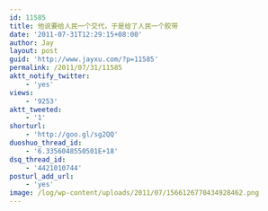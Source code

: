 ```yaml
---
id: 11585
title: 他说要给人民一个交代，于是给了人民一个胶带
date: '2011-07-31T12:29:15+08:00'
author: Jay
layout: post
guid: 'http://www.jayxu.com/?p=11585'
permalink: /2011/07/31/11585
aktt_notify_twitter:
    - 'yes'
views:
    - '9253'
aktt_tweeted:
    - '1'
shorturl:
    - 'http://goo.gl/sg2QQ'
duoshuo_thread_id:
    - '6.3356048550501E+18'
dsq_thread_id:
    - '4421010744'
posturl_add_url:
    - 'yes'
image: /log/wp-content/uploads/2011/07/1566126770434928462.png
---
```


<!-- wp:gallery {"linkTo":"attachment"} -->
<figure class="wp-block-gallery has-nested-images columns-default is-cropped"><!-- wp:image {"id":11587,"sizeSlug":"large","linkDestination":"custom"} -->
<figure class="wp-block-image size-large"><a href="http://www.jayxu.com/log/wp-content/uploads/2011/07/1566126770434928462.png"><img src="https://www.jayxu.com/log/wp-content/uploads/2011/07/1566126770434928462.png" alt="" class="wp-image-11587" title="1566126770434928462"/></a></figure>
<!-- /wp:image --></figure>
<!-- /wp:gallery -->